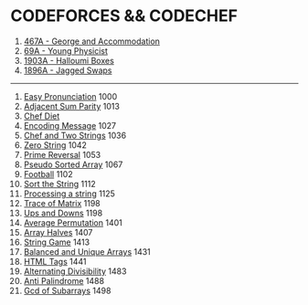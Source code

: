 # CODEFORCES && CODECHEF
1. [467A -  George and Accommodation](https://codeforces.com/problemset/problem/467/A)
2. [69A - Young Physicist](https://codeforces.com/problemset/problem/69/A)
3. [1903A - Halloumi Boxes](https://codeforces.com/problemset/problem/1903/A)
4. [1896A - Jagged Swaps](https://codeforces.com/problemset/problem/1896/A)

------------------------------------------------------------------------------------

1. [Easy Pronunciation](https://github.com/iamabirakash/CODEFORCES/tree/main/Easy%20Pronunciation) 1000
2. [Adjacent Sum Parity](https://github.com/iamabirakash/CODEFORCES/tree/main/Adjacent%20Sum%20Parity) 1013
3. [Chef Diet](https://github.com/iamabirakash/CODEFORCES/tree/main/Chef%20Diet)
4. [Encoding Message](https://github.com/iamabirakash/CODEFORCES/tree/main/Encoding%20Message) 1027
5. [Chef and Two Strings](https://github.com/iamabirakash/CODEFORCES/tree/main/Chef%20and%20Two%20Strings) 1036
6. [Zero String](https://github.com/iamabirakash/CODEFORCES/tree/main/ZERO%20STRING) 1042
7. [Prime Reversal](https://github.com/iamabirakash/CODEFORCES/tree/main/Prime%20Reversal) 1053
8. [Pseudo Sorted Array](https://github.com/iamabirakash/CODEFORCES/tree/main/Pseudo%20Sorted%20Array) 1067
9. [Football](https://github.com/iamabirakash/CODEFORCES/tree/main/Football) 1102
10. [Sort the String](https://github.com/iamabirakash/CODEFORCES/tree/main/Sort%20the%20String) 1112
11. [Processing a string](https://www.codechef.com/practice/course/1-star-difficulty-problems/DIFF1200/problems/KOL15A) 1125
12. [Trace of Matrix](https://github.com/iamabirakash/CODEFORCES/tree/main/Trace%20of%20Matrix) 1198
13. [Ups and Downs](https://github.com/iamabirakash/CODEFORCES/tree/main/Ups%20and%20Downs) 1198
14. [Average Permutation](https://github.com/iamabirakash/CODEFORCES/tree/main/Average%20Permutation) 1401
15. [Array Halves](https://github.com/iamabirakash/CODEFORCES/tree/main/Array%20Halves) 1407
16. [String Game](https://github.com/iamabirakash/CODEFORCES/tree/main/String%20Game) 1413
17. [Balanced and Unique Arrays](https://github.com/iamabirakash/CODEFORCES/tree/main/Balanced%20and%20Unique%20Arrays) 1431
18. [HTML Tags](https://github.com/iamabirakash/CODEFORCES/tree/main/HTML%20Tags) 1441
19. [Alternating Divisibility](https://github.com/iamabirakash/CODEFORCES/tree/main/Alternating%20Divisibility) 1483
20. [Anti Palindrome](https://github.com/iamabirakash/CODEFORCES/tree/main/Anti%20Palindrome) 1488
21. [Gcd of Subarrays](https://github.com/iamabirakash/CODEFORCES/tree/main/GCD) 1498
